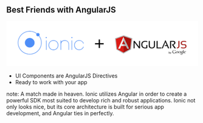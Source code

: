 ##  Best Friends with AngularJS

<img style="background:none; border:none; box-shadow:none;" src="resources/ionic-angular.png">

- UI Components are AngularJS Directives
- Ready to work with your app

note:
A match made in heaven. Ionic utilizes Angular in order to create a powerful SDK most suited to develop rich and robust applications. Ionic not only looks nice, but its core architecture is built for serious app development, and Angular ties in perfectly. 
